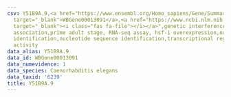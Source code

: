 ```yaml
---
csv: Y51B9A.9,<a href="https://www.ensembl.org/Homo_sapiens/Gene/Summary?db=core;g=WBGene00013091"
  target="_blank">WBGene00013091</a>,<a href="https://www.ncbi.nlm.nih.gov/pubmed/30894454"
  target="_blank"><i class="fas fa-file"></i></a>",genetic interference,functional
  association,prime adult stage, RNA-seq assay, hsf-1 overexpression,nucleotide sequence
  identification,nucleotide sequence identification,transcriptional regulation,up-regulates
  activity
data_alias: Y51B9A.9
data_id: WBGene00013091
data_numevidence: 1
data_species: Caenorhabditis elegans
data_taxid: '6239'
title: Y51B9A.9
---
```


